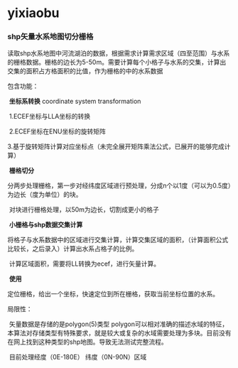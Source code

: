 # yixiaobu
### **shp矢量水系地图切分栅格**

​	读取shp水系地图中河流湖泊的数据，根据需求计算需求区域（四至范围）与水系的栅格数据。栅格的边长为5-50m。需要计算每个小格子与水系的交集，计算出交集的面积占方格面积的比值，作为栅格的中的水系数据

包含功能：

​	**坐标系转换** coordinate system transformation

​		1.ECEF坐标与LLA坐标的转换

​		2.ECEF坐标在ENU坐标的旋转矩阵

​		3.基于旋转矩阵计算对应坐标点（未完全展开矩阵乘法公式，已展开的能够完成计算）

​	**栅格切分** 

​		分两步处理栅格，第一步对经纬度区域进行预处理，分成n个以1度（可以为0.5度）为边长（度为单位）的块。

​		对块进行栅格处理，以50m为边长，切割成更小的格子

​	**小栅格与shp数据交集计算**

​		将格子与水系数据中的区域进行交集计算，计算交集区域的面积，（计算面积公式比较长，之后录入）计算出水系占格子的比例。

​		计算区域面积，需要将LL转换为ecef，进行矢量计算。

​	**使用**

​		定位栅格，给出一个坐标，快速定位到所在栅格，获取当前坐标位置的水系。

局限性：

​	矢量数据是存储的是polygon(5)类型  polygon可以相对准确的描述水域的特征，本算法对存储类型有特殊要求，就是较大或复杂的水域需要处理为多块。目前没有在网上找到这种类型的shp地图。导致无法测试完整流程。

​	目前处理经度（0E-180E） 纬度（0N-90N）区域




